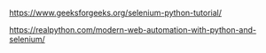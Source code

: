 https://www.geeksforgeeks.org/selenium-python-tutorial/


https://realpython.com/modern-web-automation-with-python-and-selenium/